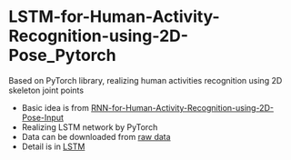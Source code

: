 # LSTM-for-Human-Activity-Recognition-using-2D-Pose_Pytorch
Based on PyTorch library, realizing human activities recognition using 2D skeleton joint points

- Basic idea is from [RNN-for-Human-Activity-Recognition-using-2D-Pose-Input](https://github.com/stuarteiffert/RNN-for-Human-Activity-Recognition-using-2D-Pose-Input)
- Realizing LSTM network by PyTorch
- Data can be downloaded from [raw data](https://drive.google.com/file/d/1IuZlyNjg6DMQE3iaO1Px6h1yLKgatynt/view)
- Detail is in [LSTM](https://drive.google.com/file/d/1IuZlyNjg6DMQE3iaO1Px6h1yLKgatynt/view)
